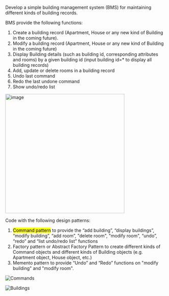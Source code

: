 Develop a simple building management system (BMS) for maintaining different kinds of building records.

BMS provide the following functions:
1. Create a building record (Apartment, House or any new kind of Building in the coming future).
2. Modify a building record (Apartment, House or any new kind of Building in the coming future)
3. Display Building details (such as building id, corresponding attributes and rooms) by a given building id (input building id=* to display all building records) 
4. Add, update or delete rooms in a building record
5. Undo last command
6. Redo the last undone command
7. Show undo/redo list

<img width="374" alt="image" src="https://user-images.githubusercontent.com/127038426/232799052-e471e15a-d8bb-413f-9c73-4ca15dc16482.png">


Code with the following design patterns:
1. <mark>Command pattern</mark> to provide the “add building”, “display buildings”, “modify building”, “add 
room”, "delete room", "modify room", “undo”, “redo” and “list undo/redo list” functions
2. Factory pattern or Abstract Factory Pattern to create different kinds of Command objects
and different kinds of Building objects (e.g. Apartment object, House object, etc.)
3. Memento pattern to provide “Undo” and “Redo” functions on "modify building" and "modify 
room".

![Commands](https://user-images.githubusercontent.com/127038426/232799241-8bd9acb6-5beb-428d-8612-9746a94c2446.png)

![Buildings](https://user-images.githubusercontent.com/127038426/232799297-ba5c346e-7a6e-490e-9ea4-557a08f5d324.png)
